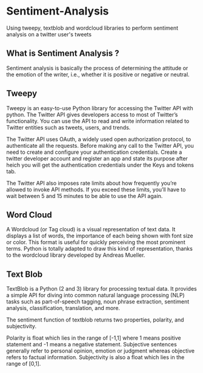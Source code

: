 # Sentiment-Analysis
Using tweepy, textblob and wordcloud libraries to perform sentiment analysis on a twitter user's tweets

## What is Sentiment Analysis ?
Sentiment analysis is basically the process of determining the attitude or the emotion of the writer, i.e., whether it is positive or negative or neutral.

## Tweepy
Tweepy is an easy-to-use Python library for accessing the Twitter API with python. The Twitter API gives developers access to most of Twitter’s functionality. You can use the API to read and write information related to Twitter entities such as tweets, users, and trends.

The Twitter API uses OAuth, a widely used open authorization protocol, to authenticate all the requests. Before making any call to the Twitter API, you need to create and configure your authentication credentials. Create a twitter developer account and register an app and state its purpose after heich you will get the authentication credentials under the  Keys and tokens tab.

The Twitter API also imposes rate limits about how frequently you’re allowed to invoke API methods. If you exceed these limits, you’ll have to wait between 5 and 15 minutes to be able to use the API again.

## Word Cloud
A Wordcloud (or Tag cloud) is a visual representation of text data. It displays a list of words, the importance of each being shown with font size or color. This format is useful for quickly perceiving the most prominent terms. Python is totally adapted to draw this kind of representation, thanks to the wordcloud library developed by Andreas Mueller. 

## Text Blob
TextBlob is a Python (2 and 3) library for processing textual data. It provides a simple API for diving into common natural language processing (NLP) tasks such as part-of-speech tagging, noun phrase extraction, sentiment analysis, classification, translation, and more.

The sentiment function of textblob returns two properties, polarity, and subjectivity.

Polarity is float which lies in the range of [-1,1] where 1 means positive statement and -1 means a negative statement. Subjective sentences generally refer to personal opinion, emotion or judgment whereas objective refers to factual information. Subjectivity is also a float which lies in the range of [0,1].
